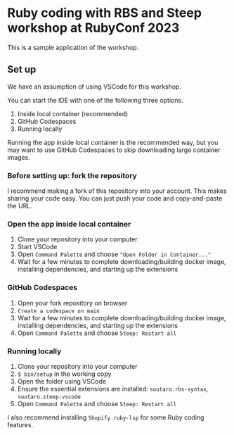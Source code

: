 # Ruby coding with RBS and Steep workshop at RubyConf 2023

This is a sample application of the workshop.

## Set up

We have an assumption of using VSCode for this workshop.

You can start the IDE with one of the following three options.

1. Inside local container (recommended)
2. GitHub Codespaces
3. Running locally

Running the app inside local container is the recommended way, but you may want to use GitHub Codespaces to skip downloading large container images.

### Before setting up: fork the repository

I recommend making a fork of this repository into your account.
This makes sharing your code easy.
You can just push your code and copy-and-paste the URL.

### Open the app inside local container

1. Clone your repository into your computer
2. Start VSCode
3. Open `Command Palette` and choose `"Open Folder in Container..."`
4. Wait for a few minutes to complete downloading/building docker image, installing dependencies, and starting up the extensions

### GitHub Codespaces

1. Open your fork repository on browser
2. `Create a codespace on main`
3. Wait for a few minutes to complete downloading/building docker image, installing dependencies, and starting up the extensions
4. Open `Command Palette` and choose `Steep: Restart all`

### Running locally

1. Clone your repository into your computer
2. `$ bin/setup` in the working copy
3. Open the folder using VSCode
4. Ensure the essential extensions are installed: `soutaro.rbs-syntax`, `soutaro.steep-vscode`
5. Open `Command Palette` and choose `Steep: Restart all`

I also recommend installing `Shopify.ruby-lsp` for some Ruby coding features.
